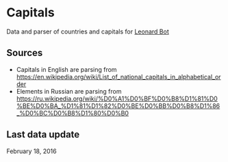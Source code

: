 # Capitals
Data and parser of countries and capitals for [Leonard Bot](https://github.com/leonardbot/leonard)

## Sources
* Capitals in English are parsing from https://en.wikipedia.org/wiki/List_of_national_capitals_in_alphabetical_order
* Elements in Russian are parsing from https://ru.wikipedia.org/wiki/%D0%A1%D0%BF%D0%B8%D1%81%D0%BE%D0%BA_%D1%81%D1%82%D0%BE%D0%BB%D0%B8%D1%86_%D0%BC%D0%B8%D1%80%D0%B0

## Last data update
February 18, 2016
